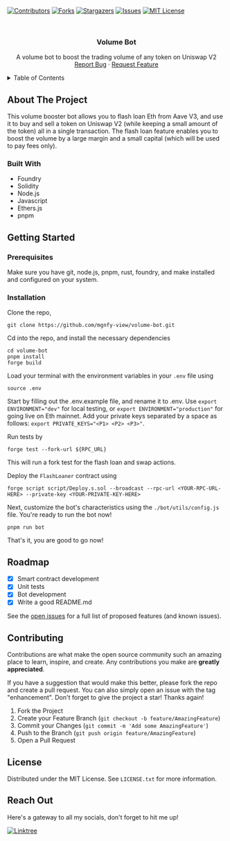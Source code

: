 <!-- PROJECT SHIELDS -->

[![Contributors][contributors-shield]][contributors-url]
[![Forks][forks-shield]][forks-url]
[![Stargazers][stars-shield]][stars-url]
[![Issues][issues-shield]][issues-url]
[![MIT License][license-shield]][license-url]

<!-- PROJECT LOGO -->
<br />
<div align="center">
  <!-- <a href="https://github.com/mgnfy-view/volume-bot">
    <img src="assets/icon.svg" alt="Logo" width="80" height="80">
  </a> -->

  <h3 align="center">Volume Bot</h3>

  <p align="center">
    A volume bot to boost the trading volume of any token on Uniswap V2
    <br />
    <a href="https://github.com/mgnfy-view/volume-bot/issues/new?labels=bug&template=bug-report---.md">Report Bug</a>
    ·
    <a href="https://github.com/mgnfy-view/volume-bot/issues/new?labels=enhancement&template=feature-request---.md">Request Feature</a>
  </p>
</div>

<!-- TABLE OF CONTENTS -->
<details>
  <summary>Table of Contents</summary>
  <ol>
    <li>
      <a href="#about-the-project">About The Project</a>
      <ul>
        <li><a href="#built-with">Built With</a></li>
      </ul>
    </li>
    <li>
      <a href="#getting-started">Getting Started</a>
      <ul>
        <li><a href="#prerequisites">Prerequisites</a></li>
        <li><a href="#installation">Installation</a></li>
      </ul>
    </li>
    <li><a href="#roadmap">Roadmap</a></li>
    <li><a href="#contributing">Contributing</a></li>
    <li><a href="#license">License</a></li>
    <li><a href="#contact">Contact</a></li>
  </ol>
</details>

<!-- ABOUT THE PROJECT -->

## About The Project

This volume booster bot allows you to flash loan Eth from Aave V3, and use it to buy and sell a token on Uniswap V2 (while keeping a small amount of the token) all in a single transaction. The flash loan feature enables you to boost the volume by a large margin and a small capital (which will be used to pay fees only).

### Built With

- Foundry
- Solidity
- Node.js
- Javascript
- Ethers.js
- pnpm

<!-- GETTING STARTED -->

## Getting Started

### Prerequisites

Make sure you have git, node.js, pnpm, rust, foundry, and make installed and configured on your system.

### Installation

Clone the repo,

```shell
git clone https://github.com/mgnfy-view/volume-bot.git
```

Cd into the repo, and install the necessary dependencies

```shell
cd volume-bot
pnpm install
forge build
```

Load your terminal with the environment variables in your `.env` file using

```shell
source .env
```

Start by filling out the .env.example file, and rename it to .env. Use `export ENVIRONMENT="dev"` for local testing, or `export ENVIRONMENT="production"` for going live on Eth mainnet. Add your private keys separated by a space as follows: `export PRIVATE_KEYS="<P1> <P2> <P3>"`.

Run tests by

```shell
forge test --fork-url ${RPC_URL}
```

This will run a fork test for the flash loan and swap actions.

Deploy the `FlashLoaner` contract using

```shell
forge script script/Deploy.s.sol --broadcast --rpc-url <YOUR-RPC-URL-HERE> --private-key <YOUR-PRIVATE-KEY-HERE>
```

Next, customize the bot's characteristics using the `./bot/utils/config.js` file. You're ready to run the bot now!

```shell
pnpm run bot
```

That's it, you are good to go now!

<!-- ROADMAP -->

## Roadmap

-   [x] Smart contract development
-   [x] Unit tests
-   [x] Bot development
-   [x] Write a good README.md

See the [open issues](https://github.com/mgnfy-view/volume-bot/issues) for a full list of proposed features (and known issues).

<!-- CONTRIBUTING -->

## Contributing

Contributions are what make the open source community such an amazing place to learn, inspire, and create. Any contributions you make are **greatly appreciated**.

If you have a suggestion that would make this better, please fork the repo and create a pull request. You can also simply open an issue with the tag "enhancement".
Don't forget to give the project a star! Thanks again!

1. Fork the Project
2. Create your Feature Branch (`git checkout -b feature/AmazingFeature`)
3. Commit your Changes (`git commit -m 'Add some AmazingFeature'`)
4. Push to the Branch (`git push origin feature/AmazingFeature`)
5. Open a Pull Request

<!-- LICENSE -->

## License

Distributed under the MIT License. See `LICENSE.txt` for more information.

<!-- CONTACT -->

## Reach Out

Here's a gateway to all my socials, don't forget to hit me up!

[![Linktree](https://img.shields.io/badge/linktree-1de9b6?style=for-the-badge&logo=linktree&logoColor=white)][linktree-url]

<!-- MARKDOWN LINKS & IMAGES -->
<!-- https://www.markdownguide.org/basic-syntax/#reference-style-links -->

[contributors-shield]: https://img.shields.io/github/contributors/mgnfy-view/volume-bot.svg?style=for-the-badge
[contributors-url]: https://github.com/mgnfy-view/volume-bot/graphs/contributors
[forks-shield]: https://img.shields.io/github/forks/mgnfy-view/volume-bot.svg?style=for-the-badge
[forks-url]: https://github.com/mgnfy-view/volume-bot/network/members
[stars-shield]: https://img.shields.io/github/stars/mgnfy-view/volume-bot.svg?style=for-the-badge
[stars-url]: https://github.com/mgnfy-view/volume-bot/stargazers
[issues-shield]: https://img.shields.io/github/issues/mgnfy-view/volume-bot.svg?style=for-the-badge
[issues-url]: https://github.com/mgnfy-view/volume-bot/issues
[license-shield]: https://img.shields.io/github/license/mgnfy-view/volume-bot.svg?style=for-the-badge
[license-url]: https://github.com/mgnfy-view/volume-bot/blob/master/LICENSE.txt
[linktree-url]: https://linktr.ee/mgnfy.view
